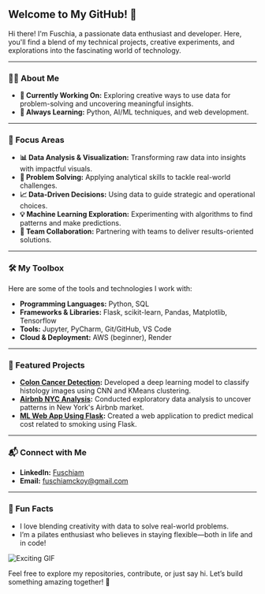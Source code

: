 ## Welcome to My GitHub! 🌟

Hi there! I'm Fuschia, a passionate data enthusiast and developer. Here, you'll find a blend of my technical projects, creative experiments, and explorations into the fascinating world of technology.

---

### 👩‍💻 About Me
- **🔭 Currently Working On:** Exploring creative ways to use data for problem-solving and uncovering meaningful insights.
- **🌱 Always Learning:** Python, AI/ML techniques, and web development.

---

### 🎯 Focus Areas
- **📊 Data Analysis & Visualization:** Transforming raw data into insights with impactful visuals.
- **🧩 Problem Solving:** Applying analytical skills to tackle real-world challenges.
- **📈 Data-Driven Decisions:** Using data to guide strategic and operational choices.
- **💡 Machine Learning Exploration:** Experimenting with algorithms to find patterns and make predictions.
- **🤝 Team Collaboration:** Partnering with teams to deliver results-oriented solutions.

---

### 🛠️ My Toolbox

Here are some of the tools and technologies I work with:

- **Programming Languages:** Python, SQL
- **Frameworks & Libraries:** Flask, scikit-learn, Pandas, Matplotlib, Tensorflow
- **Tools:** Jupyter, PyCharm, Git/GitHub, VS Code
- **Cloud & Deployment:** AWS (beginner), Render

---

### 🌟 Featured Projects

- **[Colon Cancer Detection](https://github.com/Fuschiam/miami-ds-5-final-project):** Developed a deep learning model to classify histology images using CNN and KMeans clustering.
- **[Airbnb NYC Analysis](https://github.com/Fuschiam/AirbnbProject):** Conducted exploratory data analysis to uncover patterns in New York's Airbnb market.
- **[ML Web App Using Flask](https://github.com/Fuschiam/Fuschiam-ml-web-app-using-flask):** Created a web application to predict medical cost related to smoking using Flask.

---

### 📬 Connect with Me

- **LinkedIn:** [Fuschiam](https://linkedin.com/in/fuschiam)
- **Email:** fuschiamckoy@gmail.com

---

### 🌟 Fun Facts

- I love blending creativity with data to solve real-world problems.
- I’m a pilates enthusiast who believes in staying flexible—both in life and in code!

![Exciting GIF](https://media0.giphy.com/media/v1.Y2lkPTc5MGI3NjExazZqcTV1b2EzbDJscXk1NXNuY2ptOWNlMWt0dnJweHFhejVnNXN5ZSZlcD12MV9pbnRlcm5hbF9naWZfYnlfaWQmY3Q9Zw/JWuBH9rCO2uZuHBFpm/giphy.webp)

Feel free to explore my repositories, contribute, or just say hi. Let’s build something amazing together! 🚀


